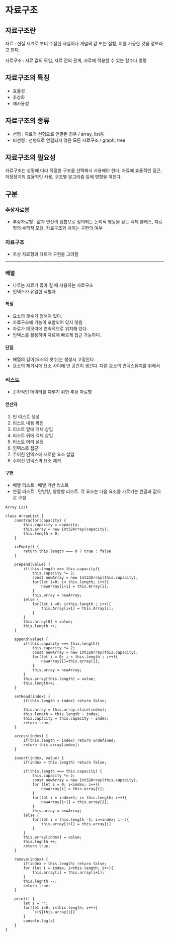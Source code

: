 # 자료구조

## 자료구조란

자료 : 현실 세계로 부터 수집한 사실이나 개념의 값 또는 집합, 이를 가공한 것을 정보라고 한다.

자료구조 : 자료 값의 모임, 자료 간의 관계, 자료에 적용할 수 있는 함수나 명령

## 자료구조의 특징

- 효율성
- 추상화
- 재사용성

## 자료구조의 종류

- 선형 : 자료가 선형으로 연결된 경우 / array, list등
- 비선형  : 선형으로 연결되지 않은 모든 자료구조 / graph, tree

## 자료구조의 필요성

자료구조는 상황에 따라 적절한 구조를 선택해서 사용해야 한다. 자료에 효율적인 접근, 저장장치의 효율적인 사용, 구조별 알고리즘 등에 영향을 미친다.



## 구분

### 추상자료형

- 추상자료형 : 값과 연산의 집합으로 정의되는 논리적 행동을 갖는 객체 클래스, 자료형의 수학적 모델, 자료구조와 차이는 구현의 여부

### 자료구조

- 추상 자료형과 다르게 구현을 고려함

<hr>

### 배열

- 다루는 자료가 많아 질 때 사용하는 자료구조
- 인덱스가 유일한 식별자

#### 특징

- 요소의 갯수가 정해져 있다.
- 자료구조에 기능이 포함되어 있지 않음
- 자료가 메모리에 연속적으로 위치해 있다.
- 인덱스를 활용하여 자료에 빠르게 접근 가능하다.

#### 단점

- 배열의 길이(요소의 갯수)는 생성시 고정된다.
- 요소의 제거시에 요소 사이에 빈 공간이 생긴다. 다른 요소의 인덱스유지를 위해서

### 리스트

- 순차적인 데이터를 다루기 위한 추상 자료형

####  연산자

1. 빈 리스트 생성
2. 리스트 내용 확인
3. 리스트 앞에 객체 삽입
4. 리스트 뒤에 객체 삽입
5. 리스트 머리 설정
6. 인덱스로 접근
7. 주어진 인덱스에 새로운 요소 삽입
8. 주어진 인덱스의 요소 제거

#### 구현

- 배열 리스트 : 배열 기반 리스트
- 연결 리스트 : 단방향, 양방향 리스트. 각 요소는 다음 요소를 가르키는 연결과 값으로 구성

```
Array List

class ArrayList {
    constructor(capacity) {
        this.capacity = capacity;
        this.array = new Int32Array(capacity);
        this.length = 0;
    }
    
    isEmpty() {
		return this.length === 0 ? true : false
    }

    prepend(value) {
		if(this.length === this.capacity){
			this.capacity *= 2;
			const newArray = new Int32Array(this.capacity);
			for(let i=0; i< this.length; i++){
				newArray[i+1] = this.Array[i];
			}
			this.array = newArray;
		}else {
			for(let i =0; i<this.length ; i++){
				this.Array[i+1] = this.Array[i];
			}
		}
		this.array[0] = value;
		this.length ++;
    }

    append(value) {
		if(this.capacity === this.length){
			this.capacity *= 2;
			const newArray = new Int32Array(this.capacity);
			for(let i = 0; i < this.length ; i++){
				newArray[i]=this.array[i];
			}
			this.array = newArray;
		}
		this.array[this.length] = value;
		this.length++;
    }

    setHead(index) {
		if(this.length < index) return false;

		this.array = this.array.slice(index);
		this.length = this.length - index;
		this.capacity = this.capacity - index;
		return true;
    }

    access(index) {
		if(this.length < index) return undefined;
		return this.array[index];
    }

    insert(index, value) {
		if(index > this.length) return false;
		
		if(this.length === this.capacity) {
			this.capacity *= 2;
			const newArray = new Int32Array(this.capacity);
			for (let i = 0; i<index; i++){
				newArray[i] = this.array[i];
			}
			for(let i = index+1; i< this.length; i++){
				newArray[i+1] = this.array[i];
			}
			this.array = newArray;
		}else {
			for(let i = this.length -1; i>=index; i--){
				this.array[i+1] = this.array[i]
			}
		}
		this.array[index] = value;
		this.legnth ++;
		return true;
    }

    remove(index) {
		if(index > this.length) return false;
		for (let i = index; i<this.length; i++){
			this.array[i] = this.array[i+1];
		}
		this.legnth --;
		return true;
    }

    print() {
        let s = "";
        for(let i=0; i<this.length; i++){
        	`s+${this.array[i]}`
        }
        console.log(s)
    }
}
```





